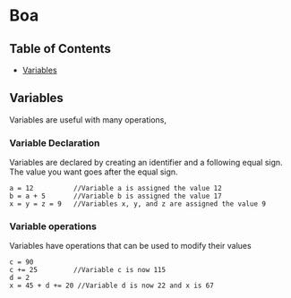 # Boa

## Table of Contents
- [Variables](#Variables)

## Variables
Variables are useful with many operations,

### Variable Declaration
Variables are declared by creating an identifier and a following equal sign. The value you want goes after the equal sign.
```
a = 12          //Variable a is assigned the value 12
b = a + 5       //Variable b is assigned the value 17
x = y = z = 9   //Variables x, y, and z are assigned the value 9

```

### Variable operations
Variables have operations that can be used to modify their values
```
c = 90
c += 25         //Variable c is now 115
d = 2
x = 45 + d += 20 //Variable d is now 22 and x is 67
```
